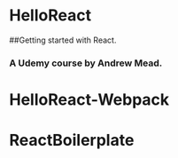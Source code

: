 # HelloReact
##Getting started with React.

### A Udemy course by Andrew Mead.

# HelloReact-Webpack
# ReactBoilerplate
